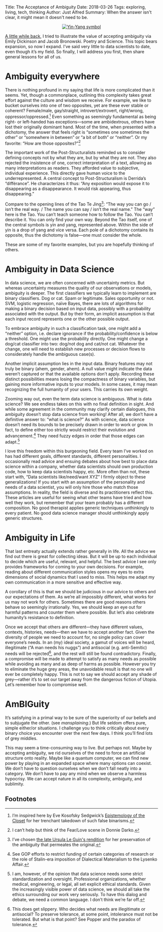 Title: The Acceptance of Ambiguity
Date: 2018-03-26
Tags: exploring, living, tech, thinking
Author: Just Alfred
Summary: When the answer isn't clear, it might mean it doesn't need to be.

<div style="text-align:center" markdown="1">
<figure>
  <a href="https://en.wikipedia.org/wiki/File:Yin_yang.svg">
    <img src="https://upload.wikimedia.org/wikipedia/commons/thumb/1/17/Yin_yang.svg/240px-Yin_yang.svg.png" alt="Yin-Yang symbol">
  </a>
<figure>
</div>

[A little while back]({filename}literary_theory.md), I tried to illustrate the value of accepting ambiguity via Emily Dickinson and Jacob Bronowski.
Poetry and Science.
This topic bears expansion, so now I expand.
I’ve said very little to data scientists to date, even though it’s my field.
So finally, I will address you first, then share general lessons for all of us.

# Ambiguity everywhere

There is nothing profound in my saying that life is more complicated than it seems.
Yet, though a commonplace, outlining this complexity takes great effort against the culture and wisdom we receive.
For example, we like to bucket ourselves into one of two opposites, yet are these ever stable or coherent?
Female/male, gay/straight, introvert/extrovert, right/wrong, oppressor/oppressed.[^1]
Even something as seemingly fundamental as being right- or left-handed has exceptions—some are ambidextrous, others have lost their originally dominant hand.
Most of the time, when presented with a dichotomy, the answer that feels right is
“sometimes one sometimes the other” or “somewhere in between” or “a bit of both” or “neither”.
Or my favorite: “How are those opposites?”[^2]

The important work of the Post-Structuralists reminded us to consider defining concepts not by what they are, but by what they are not.
They also rejected the insistence of one, correct interpretation of a text, allowing as many interpretations as readers.
They afforded value to subjective, individual experience.
This directly gave human voice to the underrepresented.
A central concept to Post-Structuralism is Derrida’s “différance”.
He characterizes it thus: “Any exposition would expose it to disappearing as a disappearance.
It would risk appearing, thus disappearing.”

Compare to the opening lines of the Tao Te Jing[^3]: “The way you can go / isn’t the real way.
/ The name you can say / isn’t the real name.” The “way” here is the Tao.
You can’t teach someone how to follow the Tao.
You can’t describe it.
You can only find your own way.
Beyond the Tao itself, one of the central symbols is yin and yang, represented above.
Within the side of yin is a drop of yang and vice versa.
Each pole of a dichotomy contains its opposite, thus the dichotomy is false—one must consider the whole.

These are some of my favorite examples, but you are hopefully thinking of others.

# Ambiguity in Data Science

In data science, we are often concerned with uncertainty metrics.
But whereas uncertainty measures the quality of our observations or models, ambiguity is deeper.
The first classifiers we typically learn to implement are binary classifiers.
Dog or cat.
Spam or legitimate.
Sales opportunity or not.
SVM, logistic regression, naïve Bayes, there are lots of algorithms for making a binary decision based on input data, possibly with a probability associated with the output.
But by their form, an implicit assumption is that each input record represents one or the other possible output.

To embrace ambiguity in such a classification task, one might add a “neither” option, i.e.
declare ignorance if the probability/confidence is below a threshold.
One might use the probability directly.
One might change a dog/cat classifier into two: dog/not dog and cat/not cat.
Whatever the change, one will need to establish new processes or decision flows to considerately handle the ambiguous case(s).

Another implicit assumption lies in the input data.
Binary features may not truly be binary (ahem, gender, ahem).
A null value might indicate the data weren’t captured or that the available options don’t apply.
Recording these distinct possibilities means losing the compactness of binary variables, but gaining more informative inputs to your models.
In some cases, it may mean recognizing the full humanity of your users.
This carries its own weight.

Zooming way out, even the term data science is ambiguous.
What is data science? We see endless takes on this with no final definition in sight.
And while some agreement in the community may clarify certain dialogues, this ambiguity doesn’t stop data science from working! After all, we don’t have a definitive answer to: “what is science?” As with science, data science doesn’t need its bounds to be precisely drawn in order to work or grow.
In fact, to define either too strictly would restrict their evolution and advancement.[^4] They need fuzzy edges in order that those edges can adapt.[^5]

I love this freedom within this burgeoning field.
Every team I’ve worked on has had different goals, different standards, different personalities.
I occasionally read advice and ensuing debates about how best to place data science within a company, whether data scientists should own production code, how to keep data scientists happy, etc.
More often than not, these start with, “Data scientists like/need/want XYZ” I firmly object to these generalizations! If you start with an assumption of the personality and needs of a data scientist, you will only hire those who match those assumptions.
In reality, the field is diverse and its practitioners reflect this.
These articles are useful for seeing what other teams have tried and how well they work, but remember that your team probably has a different composition.
No good therapist applies generic techniques unthinkingly to every patient.
No good data science manager should unthinkingly apply generic structures.

# Ambiguity in Life

That last entreaty actually extends rather generally in life.
All the advice we find out there is great for collecting ideas.
But it will be up to each individual to decide which are useful, relevant, and helpful.
The best advice I see only provides frameworks for coming to your own decisions.
For example, reading about different communication styles opens my eyes to extra dimensions of social dynamics that I used to miss.
This helps me adapt my own communication in a more sensitive and effective way.

A corollary of this is that we should be judicious in our advice to others and our expectations of them.
As we’re all impossibly different, what works for us may not work for others.
Sometimes there are good reasons others behave so seemingly irrationally.
Yes, we should keep an eye out for harmful patterns and counter them where possible.
But let’s also celebrate humanity’s resistance to definition.

Once we accept that others are different—they have different values, contexts, histories, needs—then we have to accept another fact.
Given the diversity of people we need to account for, no single policy can cover everyone’s needs.
In an (my) ideal society, a gamut of voices will be heard, illegitimate (“A man needs his nuggs”) and antisocial (e.g.
anti-Semitic) needs will be rejected[^6], and the rest will still be found contradictory.
Finally, a compromise will be made to attempt to satisfy as many needs as possible while avoiding as many and as deep of harms as possible.
However you try to eliminate the huge grey areas, the unavoidable result is that no one will ever be completely happy.
This is not to say we should accept any shade of grey—rather it’s to set our target away from the dangerous fiction of Utopia.
Let’s remember how to compromise well.

# AmBIGuity

It’s satisfying in a primal way to be sure of the superiority of our beliefs and to subjugate the other.
(see *mansplaining*.) But life seldom offers pure, simple either/or situations.
I challenge you to think critically about every binary choice you encounter over the next few days.
I think you’ll find lots of grey middles.

This may seem a time-consuming way to live.
But perhaps not.
Maybe by accepting ambiguity, we rid ourselves of the need to force an artificial structure onto reality.
Maybe like a quantum computer, we can find new power by playing in an expanded space where many options can coexist.
We don’t have to question ourselves when we don’t fall neatly into a category.
We don’t have to pay any mind when we observe a harmless hypocrisy.
We can accept nature in all its complexity, ambiguity, and sublimity.


## Footnotes

[^1]: I’m inspired here by Eve Kosofsky Sedgwick’s
[Epistemology of the Closet](http://evekosofskysedgwick.net/writing/epistemology-of_the_closet.html)
for her trenchant takedown of such false binarisms.

[^2]: I can’t help but think of the Fear/Love scene in Donnie Darko.

[^3]: I’ve chosen
[the late Ursula Le Guin's rendition](https://www.brainpickings.org/2016/10/21/lao-tzu-tao-te-ching-ursula-k-le-guin/)
for her preservation of the ambiguity that permeates the original.

[^4]: See GOP efforts to restrict funding of certain categories of research or
the role of Stalin-era imposition of Dialectical Materialism to the Lysenko Affair.

[^5]: I am, however, of the opinion that data science needs some strict standardization and oversight.
Professional organizations, whether medical, engineering, or legal, all set explicit ethical standards.
Given the increasingly visible power of data science,
we should all take the ethics surrounding our work very seriously.
To have this dialog and debate, we need a common language.
I don’t think we’re far off.

[^6]: This does get slippery.
Who decides what needs are illegitimate or antisocial?
To preserve tolerance, at some point, intolerance must not be tolerated.
But what is that point? See Popper and the paradox of tolerance.

